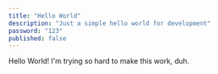```yaml
---
title: "Hello World"
description: "Just a simple hello world for development"
password: "123"
published: false
---
```


Hello World! I'm trying so hard to make this work, duh.
